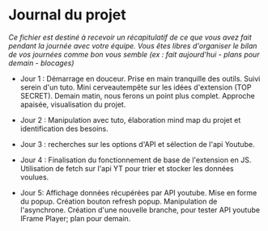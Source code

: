 # Journal du projet

*Ce fichier est destiné à recevoir un récapitulatif de ce que vous avez fait pendant la journée avec votre équipe. Vous êtes libres d'organiser le bilan de vos journées comme bon vous semble (ex : fait aujourd'hui - plans pour demain - blocages)*

- Jour 1 : Démarrage en douceur. Prise en main tranquille des outils. Suivi serein d'un tuto. Mini cerveautempête sur les idées d'extension (TOP SECRET). Demain matin, nous ferons un point plus complet.
Approche apaisée, visualisation du projet. 

- Jour 2 : Manipulation avec tuto, élaboration mind map du projet et identification des besoins.

- Jour 3 : recherches sur les options d'API et sélection de l'api Youtube.

- Jour 4 : Finalisation du fonctionnement de base de l'extension en JS. Utilisation de fetch sur l'api YT pour trier et stocker les données voulues.

- Jour 5: Affichage données récupérées par API youtube. Mise en forme du popup. Création bouton refresh popup. Manipulation de l'asynchrone.  Création d'une nouvelle branche, pour tester API youtube IFrame Player; plan pour demain. 



